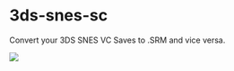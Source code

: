 # 3ds-snes-sc
Convert your 3DS SNES VC Saves to .SRM and vice versa.

<img src="https://github.com/manuGMG/3ds-snes-sc/blob/master/img/preview.png?raw=true"></img>

